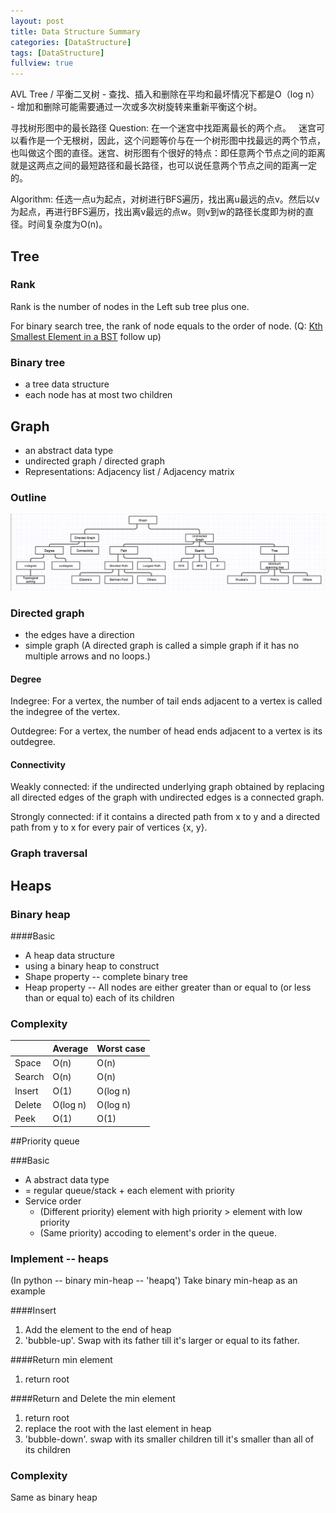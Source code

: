 ```yaml
---
layout: post
title: Data Structure Summary
categories: [DataStructure]
tags: [DataStructure]
fullview: true
---
```

AVL Tree / 平衡二叉树
	- 查找、插入和删除在平均和最坏情况下都是O（log n）
	- 增加和删除可能需要通过一次或多次树旋转来重新平衡这个树。




寻找树形图中的最长路径
Question:
在一个迷宫中找距离最长的两个点。
 
迷宫可以看作是一个无根树，因此，这个问题等价与在一个树形图中找最远的两个节点，也叫做这个图的直径。迷宫、树形图有个很好的特点：即任意两个节点之间的距离就是这两点之间的最短路径和最长路径，也可以说任意两个节点之间的距离一定的。

Algorithm:
任选一点u为起点，对树进行BFS遍历，找出离u最远的点v。然后以v为起点，再进行BFS遍历，找出离v最远的点w。则v到w的路径长度即为树的直径。时间复杂度为O(n)。


## Tree

### Rank
Rank is the number of nodes in the Left sub tree plus one.

For binary search tree, the rank of node equals to the order of node. (Q: [Kth Smallest Element in a BST](https://leetcode.com/problems/kth-smallest-element-in-a-bst/) follow up)

### Binary tree

* a tree data structure
* each node has at most two children


## Graph

* an abstract data type
* undirected graph / directed graph
* Representations: Adjacency list / Adjacency matrix

### Outline
![](/images/Graph.png)

### Directed graph
* the edges have a direction
* simple graph (A directed graph is called a simple graph if it has no multiple arrows and no loops.)

#### Degree
Indegree: For a vertex, the number of tail ends adjacent to a vertex is called the indegree of the vertex.

Outdegree: For a vertex, the number of head ends adjacent to a vertex is its outdegree.

#### Connectivity
Weakly connected: if the undirected underlying graph obtained by replacing all directed edges of the graph with undirected edges is a connected graph.

Strongly connected: if it contains a directed path from x to y and a directed path from y to x for every pair of vertices {x, y}.

### Graph traversal




## Heaps

### Binary heap

####Basic

* A heap data structure
* using a binary heap to construct
* Shape property -- complete binary tree
* Heap property -- All nodes are either greater than or equal to (or less than or equal to) each of its children

### Complexity 

| |Average	|Worst case|
|-|-|-|
|Space	|O(n)	|O(n)|
|Search	|O(n)	|O(n)
|Insert	|O(1) 	|O(log n)
|Delete	|O(log n)|	O(log n)
|Peek	|O(1)	|O(1)

##Priority queue

###Basic

* A abstract data type
* = regular queue/stack + each element with priority
* Service order
	* (Different priority) element with high priority > element with low priority
	* (Same priority) accoding to element's order in the queue.
	
	
### Implement -- heaps

(In python -- binary min-heap -- 'heapq')
Take binary min-heap as an example

####Insert

1. Add the element to the end of heap
2. 'bubble-up'. Swap with its father till it's larger or equal to its father.

####Return min element

1. return root

####Return and Delete the min element

1. return root
2. replace the root with the last element in heap
3. 'bubble-down'. swap with its smaller children till it's smaller than all of its children

### Complexity 

Same as binary heap